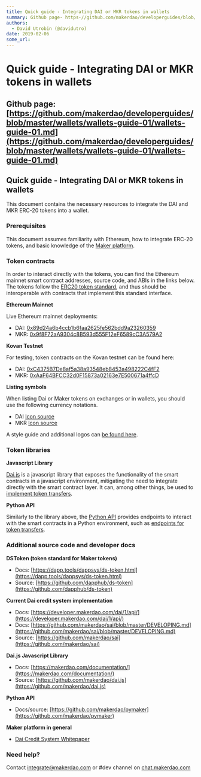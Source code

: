 ```yaml
---
title: Quick guide - Integrating DAI or MKR tokens in wallets
summary: Github page- https-//github.com/makerdao/developerguides/blob/master/wallets/wallets-guide-01/wallets-guide-01.mdQuick guide - Integrating DAI or MKR tokens in wallets This document contains the necessary resources to integrate the DAI and MKR ERC-20 tokens into a wallet.Prerequisites This document assumes familiarity with Ethereum, how to integrate ERC-20 tokens, and basic knowledge of the Maker platform.Token contracts In order to interact directly with the tokens, you can find the Ethereum ma
authors:
  - David Utrobin (@davidutro)
date: 2019-02-06
some_url: 
---
```


# Quick guide - Integrating DAI or MKR tokens in wallets


## **Github page: [https://github.com/makerdao/developerguides/blob/master/wallets/wallets-guide-01/wallets-guide-01.md](https://github.com/makerdao/developerguides/blob/master/wallets/wallets-guide-01/wallets-guide-01.md)**


## **Quick guide - Integrating DAI or MKR tokens in wallets**

This document contains the necessary resources to integrate the DAI and MKR ERC-20 tokens into a wallet.


### **Prerequisites**

This document assumes familiarity with Ethereum, how to integrate ERC-20 tokens, and basic knowledge of the [Maker platform](https://www.makerdao.com/).


### **Token contracts**

In order to interact directly with the tokens, you can find the Ethereum mainnet smart contract addresses, source code, and ABIs in the links below. The tokens follow the [ERC20 token standard](https://github.com/ethereum/EIPs/blob/master/EIPS/eip-20.md), and thus should be interoperable with contracts that implement this standard interface.

**Ethereum Mainnet**

Live Ethereum mainnet deployments:



*   DAI:      [0x89d24a6b4ccb1b6faa2625fe562bdd9a23260359](https://etherscan.io/address/0x89d24a6b4ccb1b6faa2625fe562bdd9a23260359#code)
*   MKR:    [0x9f8F72aA9304c8B593d555F12eF6589cC3A579A2](https://etherscan.io/address/0x9f8f72aa9304c8b593d555f12ef6589cc3a579a2#code)

**Kovan Testnet**

For testing, token contracts on the Kovan testnet can be found here:



*   DAI:      [0xC4375B7De8af5a38a93548eb8453a498222C4fF2](https://kovan.etherscan.io/address/0xC4375B7De8af5a38a93548eb8453a498222C4fF2#code)
*   MKR:    [0xAaF64BFCC32d0F15873a02163e7E500671a4ffcD](https://kovan.etherscan.io/address/0xaaf64bfcc32d0f15873a02163e7e500671a4ffcd#code)

**Listing symbols**

When listing Dai or Maker tokens on exchanges or in wallets, you should use the following currency notations.



*   DAI      [Icon source](https://github.com/makerdao/Overview-of-MakerDAO-design/tree/master/DAI)
*   MKR    [Icon source](https://github.com/makerdao/Overview-of-MakerDAO-design/tree/master/MKR)

A style guide and additional logos can [be found here](https://github.com/makerdao/Overview-of-MakerDAO-design#style-guide).


### **Token libraries**

**Javascript Library**

[Dai.js](https://makerdao.com/documentation/) is a javascript library that exposes the functionality of the smart contracts in a javascript environment, mitigating the need to integrate directly with the smart contract layer. It can, among other things, be used to [implement token transfers](https://github.com/makerdao/dai.js#usage).

**Python API**

Similarly to the library above, the [Python API](https://github.com/makerdao/pymaker) provides endpoints to interact with the smart contracts in a Python environment, such as [endpoints for token transfers](https://github.com/makerdao/pymaker#token-transfer).


### **Additional source code and developer docs**

**DSToken (token standard for Maker tokens)**



*   Docs: [https://dapp.tools/dappsys/ds-token.html](https://dapp.tools/dappsys/ds-token.html)
*   Source: [https://github.com/dapphub/ds-token](https://github.com/dapphub/ds-token)

**Current Dai credit system implementation**



*   Docs: [https://developer.makerdao.com/dai/1/api/](https://developer.makerdao.com/dai/1/api/)
*   Docs: [https://github.com/makerdao/sai/blob/master/DEVELOPING.md](https://github.com/makerdao/sai/blob/master/DEVELOPING.md)
*   Source: [https://github.com/makerdao/sai](https://github.com/makerdao/sai)

**Dai.js Javascript Library**



*   Docs: [https://makerdao.com/documentation/](https://makerdao.com/documentation/)
*   Source: [https://github.com/makerdao/dai.js](https://github.com/makerdao/dai.js)

**Python API**



*   Docs/source: [https://github.com/makerdao/pymaker](https://github.com/makerdao/pymaker)

**Maker platform in general**



*   [Dai Credit System Whitepaper](https://makerdao.com/whitepaper/)


### **Need help?**

Contact integrate@makerdao.com or #dev channel on [chat.makerdao.com](https://chat.makerdao.com/)
